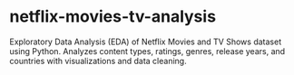 # netflix-movies-tv-analysis
Exploratory Data Analysis (EDA) of Netflix Movies and TV Shows dataset using Python. Analyzes content types, ratings, genres, release years, and countries with visualizations and data cleaning.
